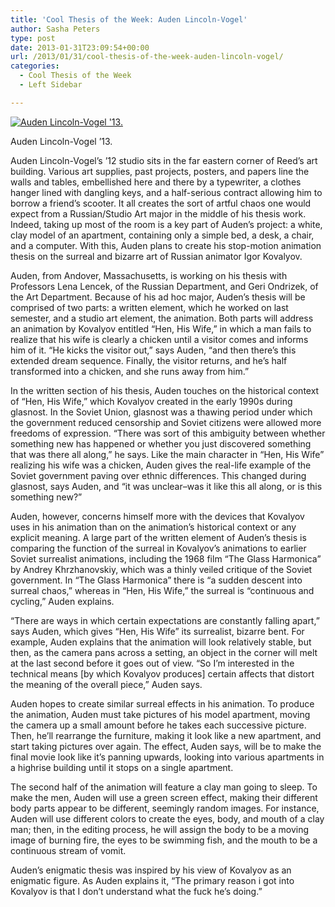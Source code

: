 ```yaml
---
title: 'Cool Thesis of the Week: Auden Lincoln-Vogel'
author: Sasha Peters
type: post
date: 2013-01-31T23:09:54+00:00
url: /2013/01/31/cool-thesis-of-the-week-auden-lincoln-vogel/
categories:
  - Cool Thesis of the Week
  - Left Sidebar

---
```

<div id="attachment_1998" style="width: 310px" class="wp-caption alignright">
  <a href="http://www.reedquest.org/2013/01/cool-thesis-of-the-week-auden-lincoln-vogel/auden-cool-thesis/" rel="attachment wp-att-1998"><img class="size-medium wp-image-1998" alt="Auden Lincoln-Vogel '13." src="https://i1.wp.com/www.reedquest.org/wp-content/uploads/2013/01/Auden-Cool-Thesis-300x200.jpg?resize=300%2C200" data-recalc-dims="1" /></a>
  
  <p class="wp-caption-text">
    Auden Lincoln-Vogel &#8217;13.
  </p>
</div>

Auden Lincoln-Vogel’s &#8217;12 studio sits in the far eastern corner of Reed&#8217;s art building. Various art supplies, past projects, posters, and papers line the walls and tables, embellished here and there by a typewriter, a clothes hanger lined with dangling keys, and a half-serious contract allowing him to borrow a friend&#8217;s scooter. It all creates the sort of artful chaos one would expect from a Russian/Studio Art major in the middle of his thesis work. Indeed, taking up most of the room is a key part of Auden&#8217;s project: a white, clay model of an apartment, containing only a simple bed, a desk, a chair, and a computer. With this, Auden plans to create his stop-motion animation thesis on the surreal and bizarre art of Russian animator Igor Kovalyov.

Auden, from Andover, Massachusetts, is working on his thesis with Professors Lena Lencek, of the Russian Department, and Geri Ondrizek, of the Art Department. Because of his ad hoc major, Auden&#8217;s thesis will be comprised of two parts: a written element, which he worked on last semester, and a studio art element, the animation. Both parts will address an animation by Kovalyov entitled &#8220;Hen, His Wife,&#8221; in which a man fails to realize that his wife is clearly a chicken until a visitor comes and informs him of it. &#8220;He kicks the visitor out,&#8221; says Auden, &#8220;and then there&#8217;s this extended dream sequence. Finally, the visitor returns, and he&#8217;s half transformed into a chicken, and she runs away from him.&#8221;

In the written section of his thesis, Auden touches on the historical context of &#8220;Hen, His Wife,&#8221; which Kovalyov created in the early 1990s during glasnost. In the Soviet Union, glasnost was a thawing period under which the government reduced censorship and Soviet citizens were allowed more freedoms of expression. &#8220;There was sort of this ambiguity between whether something new has happened or whether you just discovered something that was there all along,&#8221; he says. Like the main character in &#8220;Hen, His Wife&#8221; realizing his wife was a chicken, Auden gives the real-life example of the Soviet government paving over ethnic differences. This changed during glasnost, says Auden, and &#8220;it was unclear–was it like this all along, or is this something new?&#8221;

Auden, however, concerns himself more with the devices that Kovalyov uses in his animation than on the animation&#8217;s historical context or any explicit meaning. A large part of the written element of Auden&#8217;s thesis is comparing the function of the surreal in Kovalyov&#8217;s animations to earlier Soviet surrealist animations, including the 1968 film &#8220;The Glass Harmonica&#8221; by Andrey Khrzhanovskiy, which was a thinly veiled critique of the Soviet government. In &#8220;The Glass Harmonica&#8221; there is &#8220;a sudden descent into surreal chaos,&#8221; whereas in &#8220;Hen, His Wife,&#8221; the surreal is &#8220;continuous and cycling,&#8221; Auden explains.

&#8220;There are ways in which certain expectations are constantly falling apart,&#8221; says Auden, which gives &#8220;Hen, His Wife&#8221; its surrealist, bizarre bent. For example, Auden explains that the animation will look relatively stable, but then, as the camera pans across a setting, an object in the corner will melt at the last second before it goes out of view. &#8220;So I&#8217;m interested in the technical means [by which Kovalyov produces] certain affects that distort the meaning of the overall piece,&#8221; Auden says.

Auden hopes to create similar surreal effects in his animation. To produce the animation, Auden must take pictures of his model apartment, moving the camera up a small amount before he takes each successive picture. Then, he&#8217;ll rearrange the furniture, making it look like a new apartment, and start taking pictures over again. The effect, Auden says, will be to make the final movie look like it&#8217;s panning upwards, looking into various apartments in a highrise building until it stops on a single apartment.

The second half of the animation will feature a clay man going to sleep. To make the men, Auden will use a green screen effect, making their different body parts appear to be different, seemingly random images. For instance, Auden will use different colors to create the eyes, body, and mouth of a clay man; then, in the editing process, he will assign the body to be a moving image of burning fire, the eyes to be swimming fish, and the mouth to be a continuous stream of vomit.

Auden&#8217;s enigmatic thesis was inspired by his view of Kovalyov as an enigmatic figure. As Auden explains it, &#8220;The primary reason i got into Kovalyov is that I don&#8217;t understand what the fuck he’s doing.&#8221;